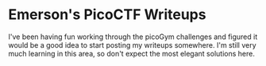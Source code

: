 # Emerson's PicoCTF Writeups

I've been having fun working through the picoGym challenges and figured it would be a good idea to start posting my writeups somewhere. I'm still very much learning in this area, so don't expect the most elegant solutions here.

